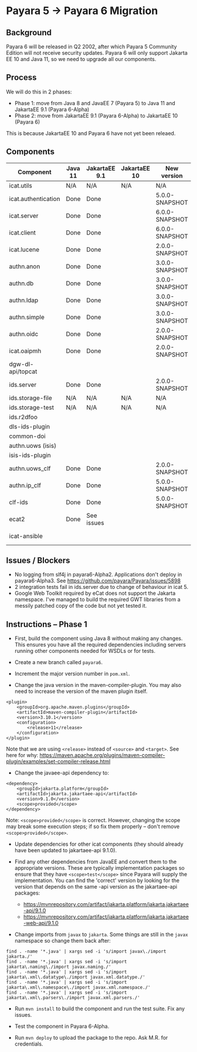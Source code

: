 # Payara 5 -> Payara 6 Migration

## Background

Payara 6 will be released in Q2 2002, after which Payara 5 Community Edition will not receive security updates. Payara 6 will only support Jakarta EE 10 and Java 11, so we need to upgrade all our components.

## Process

We will do this in 2 phases:
 - Phase 1: move from Java 8 and JavaEE 7 (Payara 5) to Java 11 and JakartaEE 9.1 (Payara 6-Alpha)
 - Phase 2: move from JakartaEE 9.1 (Payara 6-Alpha) to JakartaEE 10 (Payara 6)

This is because JakartaEE 10 and Payara 6 have not yet been releaed.

## Components

Component           | Java 11 | JakartaEE 9.1 | JakartaEE 10 | New version    | Assigned to
---                 | ---     | ---           | ---          | ---            | ---
icat.utils          | N/A     | N/A           | N/A          | N/A            |
icat.authentication | Done    | Done          |              | 5.0.0-SNAPSHOT | AK
icat.server         | Done    | Done          |              | 6.0.0-SNAPSHOT | AK
icat.client         | Done    | Done          |              | 6.0.0-SNAPSHOT | AK
icat.lucene         | Done    | Done          |              | 2.0.0-SNAPSHOT | AK
authn.anon          | Done    | Done          |              | 3.0.0-SNAPSHOT | AK
authn.db            | Done    | Done          |              | 3.0.0-SNAPSHOT | AK
authn.ldap          | Done    | Done          |              | 3.0.0-SNAPSHOT | AK
authn.simple        | Done    | Done          |              | 3.0.0-SNAPSHOT | AK
authn.oidc          | Done    | Done          |              | 2.0.0-SNAPSHOT | VB
icat.oaipmh         | Done    | Done          |              | 2.0.0-SNAPSHOT | VB
dgw-dl-api/topcat   |         |               |              |                | VB
ids.server          | Done    | Done          |              | 2.0.0-SNAPSHOT | AK
ids.storage-file    | N/A     | N/A           | N/A          | N/A            | 
ids.storage-test    | N/A     | N/A           | N/A          | N/A            | 
ids.r2dfoo          |         |               |              |                | 
dls-ids-plugin      |         |               |              |                | 
common-doi          |         |               |              |                | ISIS?
authn.uows (isis)   |         |               |              |                | ISIS?
isis-ids-plugin     |         |               |              |                | ISIS?
authn.uows_clf      | Done    | Done          |              | 2.0.0-SNAPSHOT | AK
authn.ip_clf        | Done    | Done          |              | 5.0.0-SNAPSHOT | AK
clf-ids             | Done    | Done          |              | 5.0.0-SNAPSHOT | AK
ecat2               | Done    | See issues    |              |                | AK
icat-ansible        |         |               |              |                | MR - in progress

## Issues / Blockers

 - No logging from slf4j in payara6-Alpha2. Applications don't deploy in payara6-Alpha3. See https://github.com/payara/Payara/issues/5898
 - 2 integration tests fail in ids.server due to change of behaviour in icat 5.
 - Google Web Toolkit required by eCat does not support the Jakarta namespace. I've managed to build the required GWT libraries from a messily patched copy of the code but not yet tested it.

## Instructions – Phase 1 

 - First, build the component using Java 8 without making any changes. This ensures you have all the required dependencies including servers running other components needed for WSDLs or for tests.

 - Create a new branch called `payara6`.

 - Increment the major version number in `pom.xml`.

 - Change the java version in the maven-compiler-plugin. You may also need to increase the version of the maven plugin itself.
```
<plugin>
    <groupId>org.apache.maven.plugins</groupId>
    <artifactId>maven-compiler-plugin</artifactId>
    <version>3.10.1</version>
    <configuration>
        <release>11</release>
    </configuration>
</plugin>
```
Note that we are using `<release>` instead of `<source>` and `<target>`. See here for why: https://maven.apache.org/plugins/maven-compiler-plugin/examples/set-compiler-release.html 

 - Change the javaee-api dependency to:
```
<dependency> 
    <groupId>jakarta.platform</groupId> 
    <artifactId>jakarta.jakartaee-api</artifactId> 
    <version>9.1.0</version> 
    <scope>provided</scope> 
</dependency> 
```
Note: `<scope>provided</scope>` is correct. However, changing the scope may break some execution steps; if so fix them properly – don't remove `<scope>provided</scope>`.

 - Update dependencies for other icat components (they should already have been updated to jakartaee-api 9.1.0).

 - Find any other dependencies from JavaEE and convert them to the appropriate versions. These are typically implementation packages so ensure that they have `<scope>test</scope>` since Payara will supply the implementation. You can find the 'correct' version by looking for the version that depends on the same -api version as the jakartaee-api packages:
   - https://mvnrepository.com/artifact/jakarta.platform/jakarta.jakartaee-api/9.1.0 
   - https://mvnrepository.com/artifact/jakarta.platform/jakarta.jakartaee-web-api/9.1.0 

 - Change imports from `javax` to `jakarta`. Some things are still in the `javax` namespace so change them back after:
```
find . -name '*.java' | xargs sed -i 's/import javax\./import jakarta./'
find . -name '*.java' | xargs sed -i 's/import jakarta\.naming\./import javax.naming./'
find . -name '*.java' | xargs sed -i 's/import jakarta\.xml\.datatype\./import javax.xml.datatype./'
find . -name '*.java' | xargs sed -i 's/import jakarta\.xml\.namespace\./import javax.xml.namespace./'
find . -name '*.java' | xargs sed -i 's/import jakarta\.xml\.parsers\./import javax.xml.parsers./'
```

 - Run `mvn install` to build the component and run the test suite. Fix any issues.

 - Test the component in Payara 6-Alpha.

 - Run `mvn deploy` to upload the package to the repo. Ask M.R. for credentials.
